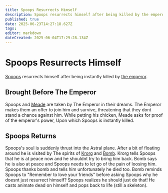 ```yaml
---
title: Spoops Resurrects Himself
description: Spoops resurrects himself after being killed by the emperor
published: true
date: 2025-06-23T14:27:18.627Z
tags: 
editor: markdown
dateCreated: 2025-06-04T17:29:28.134Z
---
```


# Spoops Resurrects Himself
[Spoops](/characters/spoops) resurrects himself after being instantly killed by [the emperor](/characters/Emperor).


## Brought Before The Emperor
Spoops and [Meade](/characters/meade) are taken by The Emperor in their dreams. The Emperor makes them an offer to join him and survive, threatening that they dont stand a chance against him. While petting his chicken, Meade asks for proof of the emperor's power, Upon which Spoops is instantly killed.


## Spoops Returns
Spoops's soul is suddenly thrust into the Astral plane. After a bit of floating around he is visited by The spirits of [Krorg](/characters/krorg) and [Bomb](/characters/Bomb-the-Bear). Krorg tells Spoops that he is at peace now and he shouldnt try to bring him back. Bomb says he is also at peace and Spoops needs to let go of the pain of loosing him. Spoops thanks bomb and tells him unfortunately he died too. Bomb reminds Spoops to "Remember to love your friends" before asking Spoops why he doesnt just resurrect himself? Spoops realizes he should just do that! He casts animate dead on himself and pops back to life (still a skeleton).
